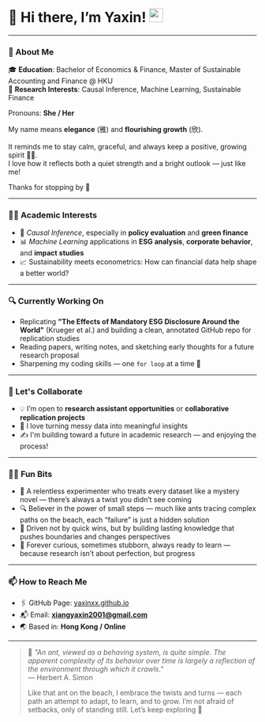 # 👋 Hi there, I’m Yaxin! <img src="https://media.giphy.com/media/hvRJCLFzcasrR4ia7z/giphy.gif" width="28">

---

### 🧭 About Me

🎓 **Education**: Bachelor of Economics & Finance, Master of Sustainable Accounting and Finance @ HKU  
📌 **Research Interests**: Causal Inference, Machine Learning, Sustainable Finance  

Pronouns: **She / Her**

My name means **elegance** (雅) and **flourishing growth** (欣).<br>  
It reminds me to stay calm, graceful, and always keep a positive, growing spirit 🌿✨.<br>
I love how it reflects both a quiet strength and a bright outlook — just like me!  

Thanks for stopping by 💫

---

### 👩‍🔬 Academic Interests

- 🧠 *Causal Inference*, especially in **policy evaluation** and **green finance**
- 📊 *Machine Learning* applications in **ESG analysis**, **corporate behavior**, and **impact studies**
- 📈 Sustainability meets econometrics: How can financial data help shape a better world?

---

### 🔍 Currently Working On

- Replicating **"The Effects of Mandatory ESG Disclosure Around the World"** (Krueger et al.) and building a clean, annotated GitHub repo for replication studies
- Reading papers, writing notes, and sketching early thoughts for a future research proposal
- Sharpening my coding skills — one `for loop` at a time 🐍

---

### 💬 Let's Collaborate

- 💡 I’m open to **research assistant opportunities** or **collaborative replication projects**
- 🧪 I love turning messy data into meaningful insights
- ✍️ I'm building toward a future in academic research — and enjoying the process!

---

### 🙋‍♀️ Fun Bits

- 🧐 A relentless experimenter who treats every dataset like a mystery novel — there’s always a twist you didn’t see coming  
- 🔍 Believer in the power of small steps — much like ants tracing complex paths on the beach, each “failure” is just a hidden solution  
- 🚀 Driven not by quick wins, but by building lasting knowledge that pushes boundaries and changes perspectives  
- 🧠 Forever curious, sometimes stubborn, always ready to learn — because research isn’t about perfection, but progress  

---

### 📫 How to Reach Me

- 🖇️ GitHub Page: [yaxinxx.github.io](https://yaxinxx.github.io/Sweetheart-Vocabulary/index.html)
- 📬 Email: **xiangyaxin2001@gmail.com**
- 🌏 Based in: **Hong Kong / Online**

---

> 🐜 *"An ant, viewed as a behaving system, is quite simple. The apparent complexity of its behavior over time is largely a reflection of the environment through which it crawls."*  
> — Herbert A. Simon  
>  
> Like that ant on the beach, I embrace the twists and turns — each path an attempt to adapt, to learn, and to grow. I’m not afraid of setbacks, only of standing still. Let’s keep exploring 🌱
